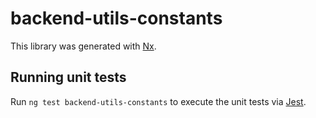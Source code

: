 # backend-utils-constants

This library was generated with [Nx](https://nx.dev).

## Running unit tests

Run `ng test backend-utils-constants` to execute the unit tests via [Jest](https://jestjs.io).
